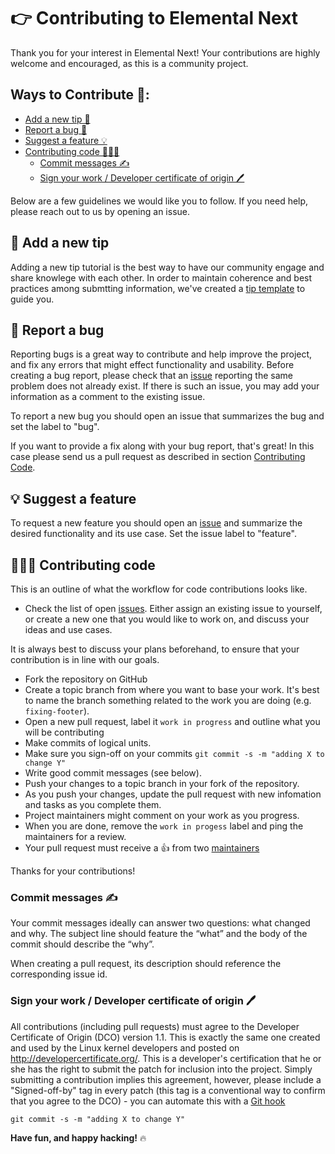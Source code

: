 # 👉 Contributing to Elemental Next

Thank you for your interest in Elemental Next! Your contributions are highly welcome and encouraged, as this is a community project.

## Ways to Contribute 🤝:

- [Add a new tip 📝](#-add-a-new-tip)
- [Report a bug 🐛](#-report-a-bug)
- [Suggest a feature 💡](#-suggest-a-feature)
- [Contributing code 👩🏽‍💻](#-contributing-code)
  - [Commit messages ✍️](#commit-messages-)
  - [Sign your work / Developer certificate of origin 🖊️](#sign-your-work--developer-certificate-of-origin-)

Below are a few guidelines we would like you to follow. If you need help, please reach out to us by opening an issue.

## 📝 Add a new tip

Adding a new tip tutorial is the best way to have our community engage and share knowlege with each other. In order to maintain coherence and best practices among submtting information, we've created a [tip template](TIP-TEMPLATE.MD) to guide you.

## 🐛 Report a bug

Reporting bugs is a great way to contribute and help improve the project, and fix any errors that might effect functionality and usability. Before creating a bug report, please check that an [issue](/issues) reporting the same problem does not already exist. If there is such an issue, you may add your information as a comment to the existing issue.

To report a new bug you should open an issue that summarizes the bug and set the label to "bug".

If you want to provide a fix along with your bug report, that's great! In this case please send us a pull request as described in section [Contributing Code](#contributing-code).

## 💡 Suggest a feature

To request a new feature you should open an [issue](../../issues/new) and summarize the desired functionality and its use case. Set the issue label to "feature".

## 👩🏽‍💻 Contributing code

This is an outline of what the workflow for code contributions looks like.

- Check the list of open [issues](../../issues). Either assign an existing issue to yourself, or
create a new one that you would like to work on, and discuss your ideas and use cases.

It is always best to discuss your plans beforehand, to ensure that your contribution is in line with our goals.

- Fork the repository on GitHub
- Create a topic branch from where you want to base your work. It's best to name the branch something related to the work you are doing (e.g. `fixing-footer`).
- Open a new pull request, label it `work in progress` and outline what you will be contributing
- Make commits of logical units.
- Make sure you sign-off on your commits `git commit -s -m "adding X to change Y"`
- Write good commit messages (see below).
- Push your changes to a topic branch in your fork of the repository.
- As you push your changes, update the pull request with new infomation and tasks as you complete them.
- Project maintainers might comment on your work as you progress.
- When you are done, remove the `work in progess` label and ping the maintainers for a review.
- Your pull request must receive a :thumbsup: from two [maintainers](MAINTAINERS)

Thanks for your contributions!

### Commit messages ✍️

Your commit messages ideally can answer two questions: what changed and why. The subject line should feature the “what” and the body of the commit should describe the “why”.

When creating a pull request, its description should reference the corresponding issue id.

### Sign your work / Developer certificate of origin 🖊️

All contributions (including pull requests) must agree to the Developer Certificate of Origin (DCO) version 1.1. This is exactly the same one created and used by the Linux kernel developers and posted on http://developercertificate.org/. This is a developer's certification that he or she has the right to submit the patch for inclusion into the project. Simply submitting a contribution implies this agreement, however, please include a "Signed-off-by" tag in every patch (this tag is a conventional way to confirm that you agree to the DCO) - you can automate this with a [Git hook](https://stackoverflow.com/questions/15015894/git-add-signed-off-by-line-using-format-signoff-not-working)

```
git commit -s -m "adding X to change Y"
```

**Have fun, and happy hacking!** 🔥
